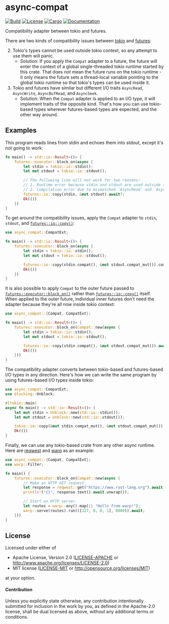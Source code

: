 # async-compat

[![Build](https://github.com/smol-rs/async-compat/workflows/Build%20and%20test/badge.svg)](
https://github.com/smol-rs/async-compat/actions)
[![License](https://img.shields.io/badge/license-Apache--2.0_OR_MIT-blue.svg)](
https://github.com/smol-rs/async-compat)
[![Cargo](https://img.shields.io/crates/v/async-compat.svg)](
https://crates.io/crates/async-compat)
[![Documentation](https://docs.rs/async-compat/badge.svg)](
https://docs.rs/async-compat)

Compatibility adapter between tokio and futures.

There are two kinds of compatibility issues between [tokio] and [futures]:

2. Tokio's types cannot be used outside tokio context, so any attempt to use
   them will panic.
    - Solution: If you apply the `Compat` adapter to a future, the future will enter the
      context of a global single-threaded tokio runtime started by this crate. That does
      *not* mean the future runs on the tokio runtime - it only means the future sets a
      thread-local variable pointing to the global tokio runtime so that tokio's types can be
      used inside it.
2. Tokio and futures have similar but different I/O traits `AsyncRead`, `AsyncWrite`,
  `AsyncBufRead`, and `AsyncSeek`.
    - Solution: When the `Compat` adapter is applied to an I/O type, it will implement traits
      of the opposite kind. That's how you can use tokio-based types wherever futures-based
      types are expected, and the other way around.

## Examples

This program reads lines from stdin and echoes them into stdout, except it's not going to work:

```rust
fn main() -> std::io::Result<()> {
    futures::executor::block_on(async {
        let stdin = tokio::io::stdin();
        let mut stdout = tokio::io::stdout();

        // The following line will not work for two reasons:
        // 1. Runtime error because stdin and stdout are used outside tokio context.
        // 2. Compilation error due to mismatched `AsyncRead` and `AsyncWrite` traits.
        futures::io::copy(stdin, &mut stdout).await?;
        Ok(())
    })
}
```

To get around the compatibility issues, apply the `Compat` adapter to `stdin`, `stdout`, and
[`futures::io::copy()`]:

```rust
use async_compat::CompatExt;

fn main() -> std::io::Result<()> {
    futures::executor::block_on(async {
        let stdin = tokio::io::stdin();
        let mut stdout = tokio::io::stdout();

        futures::io::copy(stdin.compat(), &mut stdout.compat_mut()).compat().await?;
        Ok(())
    })
}
```

It is also possible to apply `Compat` to the outer future passed to
[`futures::executor::block_on()`] rather than [`futures::io::copy()`] itself.
When applied to the outer future, individual inner futures don't need the adapter because
they're all now inside tokio context:

```rust
use async_compat::{Compat, CompatExt};

fn main() -> std::io::Result<()> {
    futures::executor::block_on(Compat::new(async {
        let stdin = tokio::io::stdin();
        let mut stdout = tokio::io::stdout();

        futures::io::copy(stdin.compat(), &mut stdout.compat_mut()).await?;
        Ok(())
    }))
}
```

The compatibility adapter converts between tokio-based and futures-based I/O types in any
direction. Here's how we can write the same program by using futures-based I/O types inside
tokio:

```rust
use async_compat::CompatExt;
use blocking::Unblock;

#[tokio::main]
async fn main() -> std::io::Result<()> {
    let mut stdin = Unblock::new(std::io::stdin());
    let mut stdout = Unblock::new(std::io::stdout());

    tokio::io::copy(&mut stdin.compat_mut(), &mut stdout.compat_mut()).await?;
    Ok(())
}
```

Finally, we can use any tokio-based crate from any other async runtime.
Here are [reqwest] and [warp] as an example:

```rust
use async_compat::{Compat, CompatExt};
use warp::Filter;

fn main() {
    futures::executor::block_on(Compat::new(async {
        // Make an HTTP GET request.
        let response = reqwest::get("https://www.rust-lang.org").await.unwrap();
        println!("{}", response.text().await.unwrap());

        // Start an HTTP server.
        let routes = warp::any().map(|| "Hello from warp!");
        warp::serve(routes).run(([127, 0, 0, 1], 8080)).await;
    }))
}
```

[blocking]: https://docs.rs/blocking
[futures]: https://docs.rs/futures
[reqwest]: https://docs.rs/reqwest
[tokio]: https://docs.rs/tokio
[warp]: https://docs.rs/warp
[`futures::io::copy()`]: https://docs.rs/futures/0.3/futures/io/fn.copy.html
[`futures::executor::block_on()`]: https://docs.rs/futures/0.3/futures/executor/fn.block_on.html

## License

Licensed under either of

 * Apache License, Version 2.0 ([LICENSE-APACHE](LICENSE-APACHE) or http://www.apache.org/licenses/LICENSE-2.0)
 * MIT license ([LICENSE-MIT](LICENSE-MIT) or http://opensource.org/licenses/MIT)

at your option.

#### Contribution

Unless you explicitly state otherwise, any contribution intentionally submitted
for inclusion in the work by you, as defined in the Apache-2.0 license, shall be
dual licensed as above, without any additional terms or conditions.
